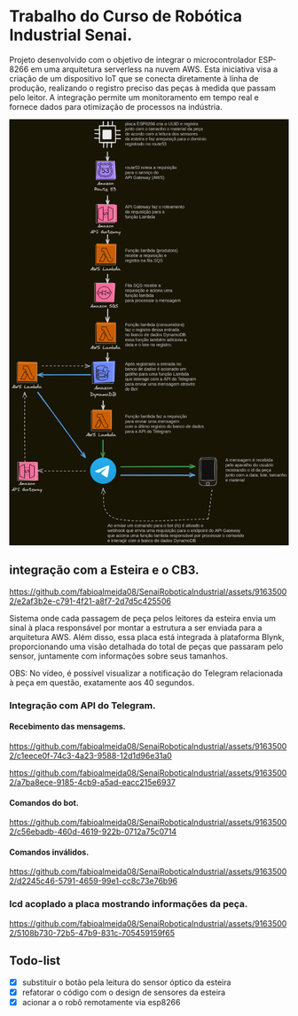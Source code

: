 
# Trabalho do Curso de Robótica Industrial Senai.

Projeto desenvolvido com o objetivo de integrar o microcontrolador ESP-8266 em uma arquitetura serverless na nuvem AWS. Esta iniciativa visa a criação de um dispositivo IoT que se conecta diretamente à linha de produção, realizando o registro preciso das peças à medida que passam pelo leitor. A integração permite um monitoramento em tempo real e fornece dados para otimização de processos na indústria.

![imagem_arquitetura](./arquitetura_serverless_aws.png "arquitetura serveless")

## integração com a Esteira e o CB3.
https://github.com/fabioalmeida08/SenaiRoboticaIndustrial/assets/91635002/e2af3b2e-c791-4f21-a8f7-2d7d5c425506

Sistema onde cada passagem de peça pelos leitores da esteira envia um sinal à placa responsável por montar a estrutura a ser enviada para a arquitetura AWS. Além disso, essa placa está integrada à plataforma Blynk, proporcionando uma visão detalhada do total de peças que passaram pelo sensor, juntamente com informações sobre seus tamanhos.

OBS: No vídeo, é possível visualizar a notificação do Telegram relacionada à peça em questão, exatamente aos 40 segundos.
### Integração com API do Telegram.
#### Recebimento das mensagems.
https://github.com/fabioalmeida08/SenaiRoboticaIndustrial/assets/91635002/c1eece0f-74c3-4a23-9588-12d1d96e31a0

https://github.com/fabioalmeida08/SenaiRoboticaIndustrial/assets/91635002/a7ba8ece-9185-4cb9-a5ad-eacc215e6937
#### Comandos do bot.
https://github.com/fabioalmeida08/SenaiRoboticaIndustrial/assets/91635002/c56ebadb-460d-4619-922b-0712a75c0714
#### Comandos inválidos.
https://github.com/fabioalmeida08/SenaiRoboticaIndustrial/assets/91635002/d2245c46-5791-4659-99e1-cc8c73e76b96
### lcd acoplado a placa mostrando informações da peça.
https://github.com/fabioalmeida08/SenaiRoboticaIndustrial/assets/91635002/5108b730-72b5-47b9-831c-705459159f65
## Todo-list

- [x] substituir o botão pela leitura do sensor óptico da esteira
- [x] refatorar o código com o design de sensores da esteira
- [x] acionar a o robô remotamente via esp8266
